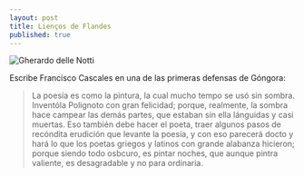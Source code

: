 ```yaml
---
layout: post
title: Lienços de Flandes
published: true
---
```


![Gherardo delle Notti]([https://www.cubacuban.com/wp-content/uploads/2017/03/Things-You-Must-See-Do-Cuba-Lezama-Lima-737x1024.jpg](https://upload.wikimedia.org/wikipedia/commons/6/63/Gerard_van_Honthorst_004.jpg))

Escribe Francisco Cascales en una de las primeras defensas de Góngora:

> La poesía es como la pintura, la cual mucho tempo se usó sin sombra. Inventóla Polignoto con gran felicidad; porque, realmente, la sombra hace campear las demás partes, que estaban sin ella lánguidas y casi muertas. Eso también debe hacer el poeta, traer algunos pasos de recóndita erudición que levante la poesía, y con eso parecerá docto y hará lo que los poetas griegos y latinos con grande alabanza hicieron; porque siendo todo osbcuro, es pintar noches, que aunque pintra valiente, es desagradable y no para ordinaria.

